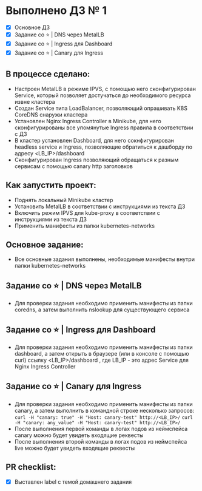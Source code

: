 # Выполнено ДЗ № 1

 - [x] Основное ДЗ
 - [x] Задание со ⭐ | DNS через MetalLB
 - [x] Задание со ⭐ | Ingress для Dashboard
 - [x] Задание со ⭐ | Canary для Ingress

## В процессе сделано:
 - Настроен MetalLB в режиме IPVS, с помощью него сконфигурирован Service, который позволяет достучаться до необходимого ресурса извне кластера
 - Создан Service типа LoadBalancer, позволяющий опрашивать K8S CoreDNS снаружи кластера
 - Установлен Nginx Ingress Controller в Minikube, для него сконфигурированы все упомянутые Ingress правила в соответствии с ДЗ
 - В кластер установлен Dashboard, для него сокнфигурирован headless service и Ingress, позволяющие обратиться к дашборду по адресу <LB_IP>/dashboard
 - Сконфигурирован Ingress позволяющий обращаться к разным сервисам с помощью canary http заголовков

## Как запустить проект:
 - Поднять локальный Minikube кластер
 - Установить MetalLB в соответствии с инструкциями из текста ДЗ
 - Включить режим IPVS для kube-proxy в соответствии с инструкциями из текста ДЗ
 - Применить манифесты из папки kubernetes-networks

## Основное задание:
 - Все основные задания выполнены, необходимые манифесты внутри папки kubernetes-networks

## Задание со ⭐ | DNS через MetalLB
 - Для проверки задания необходимо применить манифесты из папки coredns, а затем выполнить nslookup для существующего сервиса

## Задание со ⭐ | Ingress для Dashboard
 - Для проверки задания необходимо применить манифесты из папки dashboard, а затем открыть в браузере (или в консоле с помощью curl) ссылку <LB_IP>/dashboard , где LB_IP - это адрес Service для Nginx Ingress Controller

## Задание со ⭐ | Canary для Ingress
 - Для проверки задания необходимо применить манифесты из папки canary, а затем выполнить в командной строке несколько запросов:
 ```curl -H "canary: true" -H "Host: canary-test" http://<LB_IP>/```
 ```curl -H "canary: any_value" -H "Host: canary-test" http://<LB_IP>/```
 - После выполнения первой команды в логах подов из неймспейса canary можно будет увидеть входящие реквесты
 - После выполнения второй команды в логах подов из неймспейса live можно будет увидеть входящие реквесты

## PR checklist:
 - [x] Выставлен label с темой домашнего задания
